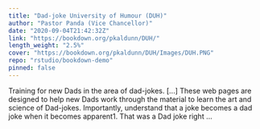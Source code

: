 ```yaml
---
title: "Dad-joke University of Humour (DUH)"
author: "Pastor Panda (Vice Chancellor)"
date: "2020-09-04T21:42:32Z"
link: "https://bookdown.org/pkaldunn/DUH/"
length_weight: "2.5%"
cover: "https://bookdown.org/pkaldunn/DUH/Images/DUH.PNG"
repo: "rstudio/bookdown-demo"
pinned: false
---
```


Training for new Dads in the area of dad-jokes. [...] These web pages are designed to help new Dads work through the material to learn the art and science of Dad-jokes. Importantly, understand that a joke becomes a dad joke when it becomes apparent1. That was a Dad joke right ...
